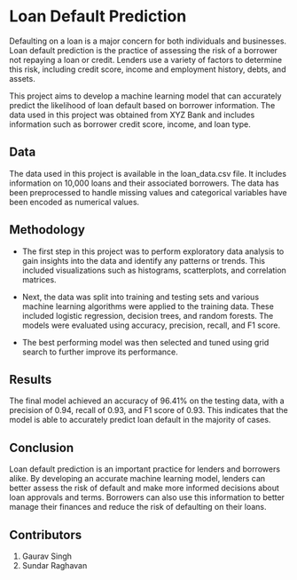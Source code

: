 # Loan Default Prediction
Defaulting on a loan is a major concern for both individuals and businesses. Loan default prediction is the practice of assessing the risk of a borrower not repaying a loan or credit. Lenders use a variety of factors to determine this risk, including credit score, income and employment history, debts, and assets.

This project aims to develop a machine learning model that can accurately predict the likelihood of loan default based on borrower information. The data used in this project was obtained from XYZ Bank and includes information such as borrower credit score, income, and loan type.

## Data
The data used in this project is available in the loan_data.csv file. It includes information on 10,000 loans and their associated borrowers. The data has been preprocessed to handle missing values and categorical variables have been encoded as numerical values.

## Methodology
+ The first step in this project was to perform exploratory data analysis to gain insights into the data and identify any patterns or trends. This included visualizations such as histograms, scatterplots, and correlation matrices.

+ Next, the data was split into training and testing sets and various machine learning algorithms were applied to the training data. These included logistic regression, decision trees, and random forests. The models were evaluated using accuracy, precision, recall, and F1 score.

+ The best performing model was then selected and tuned using grid search to further improve its performance.

## Results
The final model achieved an accuracy of 96.41% on the testing data, with a precision of 0.94, recall of 0.93, and F1 score of 0.93. This indicates that the model is able to accurately predict loan default in the majority of cases.

## Conclusion
Loan default prediction is an important practice for lenders and borrowers alike. By developing an accurate machine learning model, lenders can better assess the risk of default and make more informed decisions about loan approvals and terms. Borrowers can also use this information to better manage their finances and reduce the risk of defaulting on their loans.

## Contributors
1. Gaurav Singh
2. Sundar Raghavan
